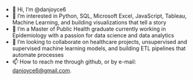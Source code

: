 - 👋 Hi, I’m @danjoyce6
- 👀 I’m interested in Python, SQL, Microsoft Excel, JavaScript, Tableau, Machine Learning, and building visualizations that tell a story
- 🌱 I’m a Master of Public Health graduate currently working in Epidemiology with a passion for data science and data analytics
- 💞️ I’m looking to collaborate on healthcare projects, unsupervised and supervised machine learning models, and building ETL pipelines that automate processes
- 📫 How to reach me through github, or by e-mail: danjoyce6@gmail.com.

<!---
danjoyce6/danjoyce6 is a ✨ special ✨ repository because its `README.md` (this file) appears on your GitHub profile.
You can click the Preview link to take a look at your changes.
--->
